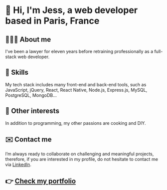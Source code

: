 # 👋 Hi, I'm Jess, a web developer based in Paris, France

## 👩🏽‍💻 About me
I've been a lawyer for eleven years before retraining professionally as a full-stack web developer.

## 🌱 Skills
My tech stack includes many front-end and back-end tools, such as JavaScript, jQuery, React, React Native, Node.js, Express.js, MySQL, PostgreSQL, MongoDB...

## 💞️ Other interests
In addition to programming, my other passions are cooking and DIY.

## ✉️ Contact me
I’m always ready to collaborate on challenging and meaningful projects, therefore, if you are interested in my profile, do not hesitate to contact me via [LinkedIn](https://www.linkedin.com/in/jessica-elessa/).

## 👉 [Check my portfolio](https://jessica-elessa-portfolio.netlify.app/)
